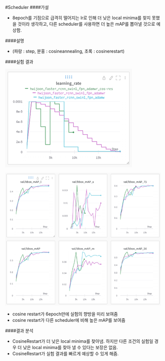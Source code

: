 #Scheduler
####가설

- 8epoch를 기점으로 급격히 떨어지는 lr로 인해 더 낮은 local minima를 찾지 못했을 것이라 생각하고, 다른 scheduler를 사용하면 더 높은 mAP를 뽑아낼 것으로 예상함.

####설명

- (파랑 : step, 분홍 : cosineannealing, 초록 : cosinerestart)

####실험 결과

![t23.PNG](images/t23.png)

![512313.PNG](images/512313.png)

- cosine restart가 6epoch만에 실험의 향방을 미리 보여줌
- cosine restart가 다른 scheduler에 비해 높은 mAP를 보여줌

####결과 분석

- CosineRestart가 더 낮은 local minima를 찾아냄. 하지만 다른 조건의 실험일 경우 더 낮은 local minima를 찾아 낼 수 있다는 보장은 없음.
- CosineRestart가 실험 결과를 빠르게 예상할 수 있게 해줌.